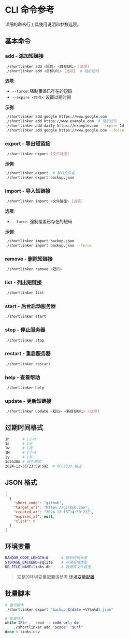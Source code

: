 # CLI 命令参考

详细的命令行工具使用说明和参数选项。

## 基本命令

### add - 添加短链接

```bash
./shortlinker add <短码> <目标URL> [选项]
./shortlinker add <目标URL> [选项]  # 随机短码
```

**选项**:
- `--force`: 强制覆盖已存在的短码
- `--expire <时间>`: 设置过期时间

**示例**:
```bash
./shortlinker add google https://www.google.com
./shortlinker add https://www.example.com  # 随机短码
./shortlinker add daily https://example.com --expire 1d
./shortlinker add google https://www.google.com --force
```

### export - 导出短链接

```bash
./shortlinker export [文件路径]
```

**示例**:
```bash
./shortlinker export  # 默认文件名
./shortlinker export backup.json
```

### import - 导入短链接

```bash
./shortlinker import <文件路径> [选项]
```

**选项**:
- `--force`: 强制覆盖已存在的短码

**示例**:
```bash
./shortlinker import backup.json
./shortlinker import backup.json --force
```

### remove - 删除短链接

```bash
./shortlinker remove <短码>
```

### list - 列出短链接

```bash
./shortlinker list
```

### start - 后台启动服务器

```bash
./shortlinker start
```

### stop - 停止服务器

```bash
./shortlinker stop
```

### restart - 重启服务器

```bash
./shortlinker restart
```

### help - 查看帮助

```bash
./shortlinker help
```

### update - 更新短链接

```bash
./shortlinker update <短码> <新目标URL> [选项]
```

## 过期时间格式

```bash
1h      # 1小时
1d      # 1天
1w      # 1周
1M      # 1个月
1y      # 1年
1d2h30m # 组合格式
2024-12-31T23:59:59Z  # RFC3339 格式
```

## JSON 格式

```json
[
  {
    "short_code": "github",
    "target_url": "https://github.com",
    "created_at": "2024-12-15T14:30:22Z",
    "expires_at": null,
    "click": 0
  }
]
```

## 环境变量

```bash
RANDOM_CODE_LENGTH=6      # 随机短码长度
STORAGE_BACKEND=sqlite    # 存储后端类型
DB_FILE_NAME=links.db     # 数据库文件路径
```

> 完整的环境变量配置请参考 [环境变量配置](/config/)

## 批量脚本

```bash
# 备份脚本
./shortlinker export "backup_$(date +%Y%m%d).json"

# 批量导入
while IFS=',' read -r code url; do
    ./shortlinker add "$code" "$url"
done < links.csv
```
